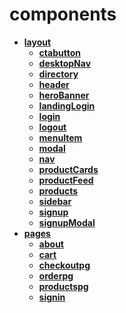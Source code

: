 <!-- generated by markdown-notes-tree -->

# components

<!-- optional markdown-notes-tree directory description starts here -->

<!-- optional markdown-notes-tree directory description ends here -->

- [**layout**](layout)
    - [**ctabutton**](layout/ctabutton)
    - [**desktopNav**](layout/desktopNav)
    - [**directory**](layout/directory)
    - [**header**](layout/header)
    - [**heroBanner**](layout/heroBanner)
    - [**landingLogin**](layout/landingLogin)
    - [**login**](layout/login)
    - [**logout**](layout/logout)
    - [**menuItem**](layout/menuItem)
    - [**modal**](layout/modal)
    - [**nav**](layout/nav)
    - [**productCards**](layout/productCards)
    - [**productFeed**](layout/productFeed)
    - [**products**](layout/products)
    - [**sidebar**](layout/sidebar)
    - [**signup**](layout/signup)
    - [**signupModal**](layout/signupModal)
- [**pages**](pages)
    - [**about**](pages/about)
    - [**cart**](pages/cart)
    - [**checkoutpg**](pages/checkoutpg)
    - [**orderpg**](pages/orderpg)
    - [**productspg**](pages/productspg)
    - [**signin**](pages/signin)

